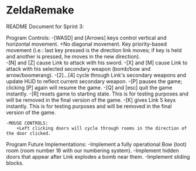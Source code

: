 # ZeldaRemake
README Document for Sprint 3:

Program Controls:
	-[WASD] and [Arrows] keys control vertical and horizontal movement.
		+No diagonal movement. Key priority-based movement (i.e.: last key pressed is the direction link moves; if key is held and another is pressed, he moves in the new direction).	
	-[N] and [Z] cause Link to attack with his sword.
	-[X] and [M] cause Link to attack with his selected secondary weapon (bomb/bow and arrow/boomerang).
	-[2]...[4] cycle through Link's secondary weapons and update HUD to reflect current secondary weapon.
	-[P] pauses the game; clicking [P] again will resume the game. 
	-[Q] and [esc] quit the game instantly.
	-[R] resets game to starting state. This is for testing purposes and will be removed in the final version of the game.
	-[K] gives Link 5 keys instantly. This is for testing purposes and will be removed in the final version of the game.

	-MOUSE CONTROLS:
		+Left clicking doors will cycle through rooms in the direction of the door clicked.


Program Future Implementations:
	-Implement a fully operational Bow (loot) room (room number 16 with our numbering system).
	-Implement hidden doors that appear after Link explodes a bomb near them.
	-Implement sliding blocks.